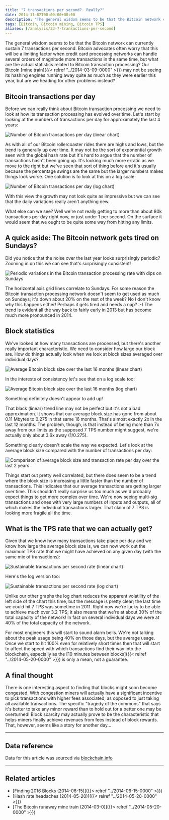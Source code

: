 ```yaml
---
title: "7 transactions per second?  Really?"
date: 2014-11-02T00:00:00+00:00
description: "The general wisdom seems to be that the Bitcoin network can currently sustain 7 transactions per second.  Bitcoin advocates often worry that this will be a limiting factor when credit card processing networks can handle several orders of magnitude more transactions in the same time, but what are the actual statistics related to Bitcoin transaction processing?  Our Bitcoin mine train may not be seeing its hashing engines running away quite as much as they were earlier this year, but are we heading for other problems instead?"
tags: [Bitcoin, Bitcoin mining, Bitcoin TPS]
aliases: [/analysis/33-7-transactions-per-second]
---
```

The general wisdom seems to be that the Bitcoin network can currently
sustain 7 transactions per second.  Bitcoin advocates often worry that
this will be a limiting factor when credit card processing networks can
handle several orders of magnitude more transactions in the same time,
but what are the actual statistics related to Bitcoin transaction
processing?  Our Bitcoin [mine train]({{< relref "../2014-03-09-0000" >}})
may not be seeing its hashing engines running away quite as much as they
were earlier this year, but are we heading for other problems instead?

## Bitcoin transactions per day

Before we can really think about Bitcoin transaction processing we need
to look at how its transaction processing has evolved over time.  Let's
start by looking at the numbers of transactions per day for
approximately the last 4 years:

![Number of Bitcoin transactions per day (linear chart)](./trans-per-day-linear.png)

As with all of our Bitcoin rollercoaster rides there are highs and lows,
but the trend is generally up over time.  It may not be the sort of
exponential growth seen with the global hash rate but it's hard to
argue that the number of transactions hasn't been going up.  It's
looking much more erratic as we move to the right but we've seen that
sort of thing before and it's usually because the percentage swings are
the same but the larger numbers makes things look worse.  One solution is
to look at this on a log scale:

![Number of Bitcoin transactions per day (log chart)](./trans-per-day-log.png)

With this view the growth may not look quite as impressive but we can
see that the daily variations really aren't anything new.

What else can we see?  Well we're not really getting to more than about
80k transactions per day right now, or just under 1 per second.  On the
surface it would seem that we ought to be quite some way from hitting
any limits.

## A quick aside: The Bitcoin network gets tired on Sundays?

Did you notice that the noise over the last year looks surprisingly
periodic?  Zooming in on this we can see that's surprisingly consistent!

![Periodic variations in the Bitcoin transaction processing rate with dips on Sundays](./sunday-trans.png)

The horizontal axis grid lines correlate to Sundays.  For some reason the
Bitcoin transaction processing network doesn't seem to get used as much
on Sundays; it's down about 20% on the rest of the week?  No I don't
know why this happens either!  Perhaps it gets tired and needs a nap? :-)
The trend is evident all the way back to fairly early in 2013 but has
become much more pronounced in 2014.

## Block statistics

We've looked at how many transactions are processed, but there's
another really important characteristic.  We need to consider how large
our block are.  How do things actually look when we look at block sizes
averaged over individual days?

![Average Bitcoin block size over the last 16 months (linear chart)](./avg-block-size-linear.png)

In the interests of consistency let's see that on a log scale too:

![Average Bitcoin block size over the last 16 months (log chart)](./avg-block-size-log.png)

Something definitely doesn't appear to add up!

That black (linear) trend line may not be perfect but it's not a bad
approximation.  It shows that our average block size has gone from about
0.11 Mbytes to 0.275 in that same 16 months.  That's almost exactly 2x
in the last 12 months.  The problem, though, is that instead of being
more than 7x away from our limits as the supposed 7 TPS number might
suggest, we're actually only about 3.6x away (1/0.275).

Something clearly doesn't scale the way we expected.  Let's look at the
average block size compared with the number of transactions per day:

![Comparison of average block size and transaction rate per day over the last 2 years](./blksize-vs-transactions.png)

Things start out pretty well correlated, but there does seem to be a
trend where the block size is increasing a little faster than the number
of transactions.  This indicates that our average transactions are
getting larger over time.  This shouldn't really surprise us too much as
we'd probably expect things to get more complex over time.  We're now
seeing multi-sig transactions and ones with very large numbers of inputs
and outputs, all of which makes the individual transactions larger.  That
claim of 7 TPS is looking more fragile all the time.

## What is the TPS rate that we can actually get?

Given that we know how many transactions take place per day and we know
how large the average block size is, we can now work out the maximum TPS
rate that we might have achieved on any given day (with the same mix of
transactions):

![Sustainable transactions per second rate (linear chart)](./sustained-trans-per-second-linear.png)

Here's the log version too:

![Sustainable transactions per second rate (log chart)](./sustained-trans-per-second-log.png)

Unlike our other graphs the log chart reduces the apparent volatility of
the left side of the chart this time, but the message is pretty clear;
the last time we could hit 7 TPS was sometime in 2011.  Right now we're
lucky to be able to achieve much over 3.2 TPS; it also means that we're
at about 30% of the total capacity of the network!  In fact on several
individual days we were at 40% of the total capacity of the network.

For most engineers this will start to sound alarm bells.  We're not
talking about the peak usage being 40% on those days, but the average
usage.  Once we start to hit 100% even for relatively short times then
that will start to affect the speed with which transactions find their
way into the blockchain, especially as the [10 minutes between
blocks]({{< relref "../2014-05-20-0000" >}}) is only a mean, not a
guarantee.

## A final thought

There is one interesting aspect to finding that blocks might soon become
congested.  With congestion miners will actually have a significant
incentive to pick transactions with higher fees associated, as opposed
to just taking all available transactions.  The specific "tragedy of the
commons" that says it's better to take any minor reward than to hold
out for a better one may be overturned!  Block scarcity may actually
prove to be the characteristic that helps miners finally achieve
revenues from fees instead of block rewards.  That, however, seems like a
story for another day...

---

## Data reference

Data for this article was sourced via [blockchain.info](http://blockchain.info)

---

## Related articles

- [Finding 2016 Blocks (2014-06-15)]({{< relref "../2014-06-15-0000" >}})
- [Hash rate headaches (2014-05-20)]({{< relref "../2014-05-20-0000" >}})
- [The Bitcoin runaway mine train (2014-03-0)]({{< relref "../2014-05-20-0000" >}})
